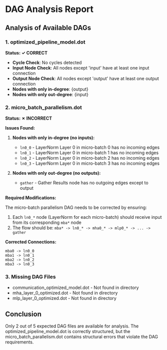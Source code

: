 # DAG Analysis Report

## Analysis of Available DAGs

### 1. optimized_pipeline_model.dot
**Status: ✓ CORRECT**

- **Cycle Check**: No cycles detected
- **Input Node Check**: All nodes except 'input' have at least one input connection
- **Output Node Check**: All nodes except 'output' have at least one output connection
- **Nodes with only in-degree**: {output}
- **Nodes with only out-degree**: {input}

### 2. micro_batch_parallelism.dot
**Status: ✗ INCORRECT**

**Issues Found:**

1. **Nodes with only in-degree (no inputs):**
   - `ln0_0` - LayerNorm Layer 0 in micro-batch 0 has no incoming edges
   - `ln0_1` - LayerNorm Layer 0 in micro-batch 1 has no incoming edges  
   - `ln0_2` - LayerNorm Layer 0 in micro-batch 2 has no incoming edges
   - `ln0_3` - LayerNorm Layer 0 in micro-batch 3 has no incoming edges

2. **Nodes with only out-degree (no outputs):**
   - `gather` - Gather Results node has no outgoing edges except to output

**Required Modifications:**

The micro-batch parallelism DAG needs to be corrected by ensuring:

1. Each `ln0_*` node (LayerNorm for each micro-batch) should receive input from its corresponding `mba*` node
2. The flow should be: `mba* -> ln0_* -> mha0_* -> mlp0_* -> ... -> gather`

**Corrected Connections:**
```
mba0 -> ln0_0
mba1 -> ln0_1  
mba2 -> ln0_2
mba3 -> ln0_3
```

### 3. Missing DAG Files
- communication_optimized_model.dot - Not found in directory
- mha_layer_0_optimized.dot - Not found in directory
- mlp_layer_0_optimized.dot - Not found in directory

## Conclusion
Only 2 out of 5 expected DAG files are available for analysis. The optimized_pipeline_model.dot is correctly structured, but the micro_batch_parallelism.dot contains structural errors that violate the DAG requirements.